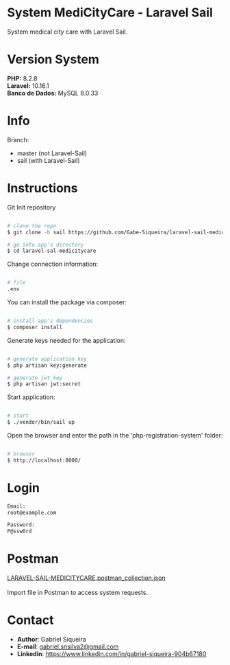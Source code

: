 # System MediCityCare - Laravel Sail

System medical city care with Laravel Sail.

# Version System

**PHP:** 8.2.8 <br/>
**Laravel:** 10.16.1 <br/>
**Banco de Dados:** MySQL 8.0.33 <br/>

# Info

Branch: <br/>
* master  (not Laravel-Sail)<br/>
* sail    (with Laravel-Sail)

# Instructions

Git Init repository

```bash

# clone the repo
$ git clone -b sail https://github.com/Gabe-Siqueira/laravel-sail-medicitycare.git

# go into app's directory
$ cd laravel-sal-medicitycare

```

Change connection information:

```bash

# file
.env

```

You can install the package via composer:

```bash

# install app's dependencies
$ composer install

```

Generate keys needed for the application:

```bash

# generate application key
$ php artisan key:generate

# generate jwt key
$ php artisan jwt:secret

```

Start application:

```bash

# start
$ ./vendor/bin/sail up

```

Open the browser and enter the path in the 'php-registration-system' folder:

```bash

# browser
$ http://localhost:8000/

```

# Login

```bash
Email:
root@example.com

```

```bash
Password:
P@ssw0rd

```

# Postman

[LARAVEL-SAIL-MEDICITYCARE.postman_collection.json](LARAVEL-SAIL-MEDICITYCARE.postman_collection.json)
<br/><br/>
Import file in Postman to access system requests.

# Contact
- **Author**: Gabriel Siqueira
- **E-mail**: gabriel.snsilva2@gmail.com
- **Linkedin**: https://www.linkedin.com/in/gabriel-siqueira-904b67180
